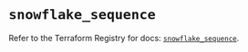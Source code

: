 # `snowflake_sequence`

Refer to the Terraform Registry for docs: [`snowflake_sequence`](https://registry.terraform.io/providers/snowflake-labs/snowflake/0.90.0/docs/resources/sequence).
